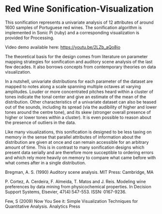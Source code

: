 # Red Wine Sonification-Visualization

This sonification represents a univariate analysis of 12 attributes of around 1600 samples of Portuguese red wines. The sonification algorithm is implemented in Sonic Pi (ruby) and a corresponding visualization is provided for Processing.

Video demo available here: https://youtu.be/2LZb_aQo8jo

The theoretical basis for the design comes from literature on parameter mapping strategies for sonification and auditory scene analysis of the last few decades. It also borrows concepts from contemporary theories on data visualization. 

In a nutshell, univariate distributions for each parameter of the dataset are mapped to notes along a scale spanning multiple octaves at varying amplitudes. Louder or more concentrated pitches heard within a cluster of tones indicate the tonal center and give an estimate of the mean of the distribution. Other characteristics of a univariate dataset can also be teased out of the sounds, including its spread (via the audibility of higher and lower tones around the centre tone), and its skew (stronger overall presence of higher or lower tones within a cluster). It is even possible to reason about the presence of outliers in the data.

Like many visualizations, this sonification is designed to be less taxing on memory in the sense that parallel attributes of information about the distribution are given at once and can remain accessible for an arbitrary amount of time. This is in contrast to many sonification designs which present data serially and are therefore more succeptible to ordering errors and which rely more heavily on memory to compare what came before with what comes after in a single distribution. 

Bregman, A. S. (1990) Auditory scene analysis. MIT Press: Cambridge, MA

P. Cortez, A. Cerdeira, F. Almeida, T. Matos and J. Reis. Modeling wine preferences by data mining from physicochemical properties. In Decision Support Systems, Elsevier, 47(4):547-553. ISSN: 0167-9236.

Few, S (2009) Now You See it: Simple Visualization Techniques for Quantitative Analysis. Analytics Press
